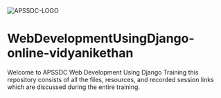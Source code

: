 ![APSSDC-LOGO](https://drive.google.com/uc?export=download&id=15AKQ6_-BixW4K6mL6RPphF5EKXqYF2zj)

# WebDevelopmentUsingDjango-online-vidyanikethan

Welcome to APSSDC Web Development Using Django Training this repository consists of all the files, resources, and recorded session links which are discussed during the entire training.




